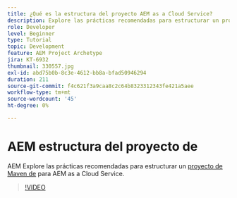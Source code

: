 ```yaml
---
title: ¿Qué es la estructura del proyecto AEM as a Cloud Service?
description: Explore las prácticas recomendadas para estructurar un proyecto Maven para AEM as a Cloud Service.
role: Developer
level: Beginner
type: Tutorial
topic: Development
feature: AEM Project Archetype
jira: KT-6932
thumbnail: 330557.jpg
exl-id: abd75b0b-8c3e-4612-bb8a-bfad50946294
duration: 211
source-git-commit: f4c621f3a9caa8c2c64b8323312343fe421a5aee
workflow-type: tm+mt
source-wordcount: '45'
ht-degree: 0%

---
```


# AEM estructura del proyecto de

AEM Explore las prácticas recomendadas para estructurar un [proyecto de Maven de](https://experienceleague.adobe.com/docs/experience-manager-cloud-service/implementing/developing/aem-project-content-package-structure.html?lang=es#developing) para AEM as a Cloud Service.

>[!VIDEO](https://video.tv.adobe.com/v/345887?quality=12&learn=on&captions=spa)
